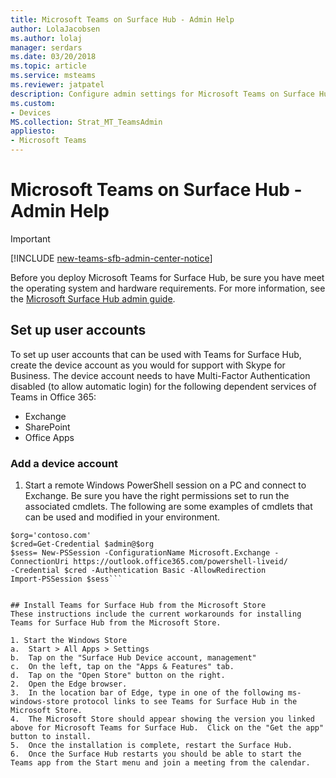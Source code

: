 ```yaml
---
title: Microsoft Teams on Surface Hub - Admin Help
author: LolaJacobsen
ms.author: lolaj
manager: serdars
ms.date: 03/20/2018
ms.topic: article
ms.service: msteams
ms.reviewer: jatpatel
description: Configure admin settings for Microsoft Teams on Surface Hub.
ms.custom:
- Devices
MS.collection: Strat_MT_TeamsAdmin
appliesto: 
- Microsoft Teams
---
```


Microsoft Teams on Surface Hub - Admin Help
===========================================
> [!IMPORTANT]
> [!INCLUDE [new-teams-sfb-admin-center-notice](includes/new-teams-sfb-admin-center-notice.md)]

Before you deploy Microsoft Teams for Surface Hub, be sure you have meet the operating system and hardware requirements. For more information, see the [Microsoft Surface Hub admin guide](https://docs.microsoft.com/en-us/surface-hub/).

## Set up user accounts
 
To set up user accounts that can be used with Teams for Surface Hub, create the device account as you would for support with Skype for Business. The device account needs to have Multi-Factor Authentication disabled (to allow automatic login) for the following dependent services of Teams in Office 365:  
- Exchange 
- SharePoint 
- Office Apps 

### Add a device account 

1. Start a remote Windows PowerShell session on a PC and connect to Exchange. Be sure you have the right permissions set to run the associated cmdlets. The following are some examples of cmdlets that can be used and modified in your environment.

```Set-ExecutionPolicy Unrestricted
$org='contoso.com'
$cred=Get-Credential $admin@$org
$sess= New-PSSession -ConfigurationName Microsoft.Exchange -ConnectionUri https://outlook.office365.com/powershell-liveid/ 
-Credential $cred -Authentication Basic -AllowRedirection
Import-PSSession $sess```


## Install Teams for Surface Hub from the Microsoft Store 
These instructions include the current workarounds for installing Teams for Surface Hub from the Microsoft Store. 
 
1. Start the Windows Store 
a.	Start > All Apps > Settings 
b.	Tap on the "Surface Hub Device account, management" 
c.	On the left, tap on the "Apps & Features" tab. 
d.	Tap on the "Open Store" button on the right. 
2.	Open the Edge browser. 
3.	In the location bar of Edge, type in one of the following ms-windows-store protocol links to see Teams for Surface Hub in the Microsoft Store. 
4.	The Microsoft Store should appear showing the version you linked above for Microsoft Teams for Surface Hub.  Click on the "Get the app" button to install. 
5.	Once the installation is complete, restart the Surface Hub. 
6.	Once the Surface Hub restarts you should be able to start the Teams app from the Start menu and join a meeting from the calendar. 

